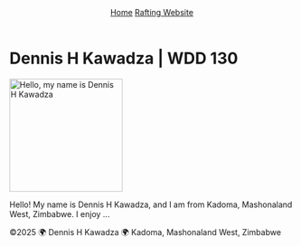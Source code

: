 <!DOCTYPE html>
<html lang="en-US">
<head>
  <meta charset="utf-8">
  <meta name="viewport" content="width=device-width, initial-scale=1.0">
  <title>Dennis H Kawadza | WDD 130</title>
</head>
<body>
  <header>
    <nav>
      <a href="#">Home</a>
      <a href="wwr/">Rafting Website</a>
    </nav>
  </header>
  <main>
    <h1>Dennis H Kawadza | WDD 130</h1>
    <img src="images/profile.jpeg" alt="Hello, my name is Dennis H Kawadza" width="200">
    <p>Hello! My name is Dennis H Kawadza, and I am from Kadoma, Mashonaland West, Zimbabwe. I enjoy ...</p>
  </main>
  <footer>
    <p>©2025 🌍  Dennis H Kawadza  🌍 Kadoma, Mashonaland West, Zimbabwe</p>
  </footer>
</body>
</html>
